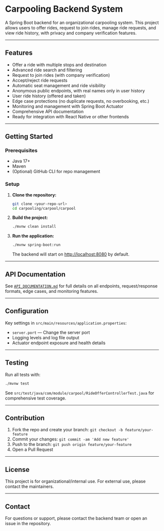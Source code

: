 # Carpooling Backend System

A Spring Boot backend for an organizational carpooling system. This project allows users to offer rides, request to join rides, manage ride requests, and view ride history, with privacy and company verification features.

---

## Features
- Offer a ride with multiple stops and destination
- Advanced ride search and filtering
- Request to join rides (with company verification)
- Accept/reject ride requests
- Automatic seat management and ride visibility
- Anonymous public endpoints, with real names only in user history
- User ride history (offered and taken)
- Edge case protections (no duplicate requests, no overbooking, etc.)
- Monitoring and management with Spring Boot Actuator
- Comprehensive API documentation
- Ready for integration with React Native or other frontends

---

## Getting Started

### Prerequisites
- Java 17+
- Maven
- (Optional) GitHub CLI for repo management

### Setup
1. **Clone the repository:**
   ```sh
   git clone <your-repo-url>
   cd carpooling/carpool/carpool
   ```
2. **Build the project:**
   ```sh
   ./mvnw clean install
   ```
3. **Run the application:**
   ```sh
   ./mvnw spring-boot:run
   ```
   The backend will start on [http://localhost:8080](http://localhost:8080) by default.

---

## API Documentation

See [`API_DOCUMENTATION.md`](./API_DOCUMENTATION.md) for full details on all endpoints, request/response formats, edge cases, and monitoring features.

---

## Configuration

Key settings in `src/main/resources/application.properties`:
- `server.port` — Change the server port
- Logging levels and log file output
- Actuator endpoint exposure and health details

---

## Testing

Run all tests with:
```sh
./mvnw test
```
See `src/test/java/com/module/carpool/RideOfferControllerTest.java` for comprehensive test coverage.

---

## Contribution

1. Fork the repo and create your branch: `git checkout -b feature/your-feature`
2. Commit your changes: `git commit -am 'Add new feature'`
3. Push to the branch: `git push origin feature/your-feature`
4. Open a Pull Request

---

## License

This project is for organizational/internal use. For external use, please contact the maintainers.

---

## Contact
For questions or support, please contact the backend team or open an issue in the repository.
